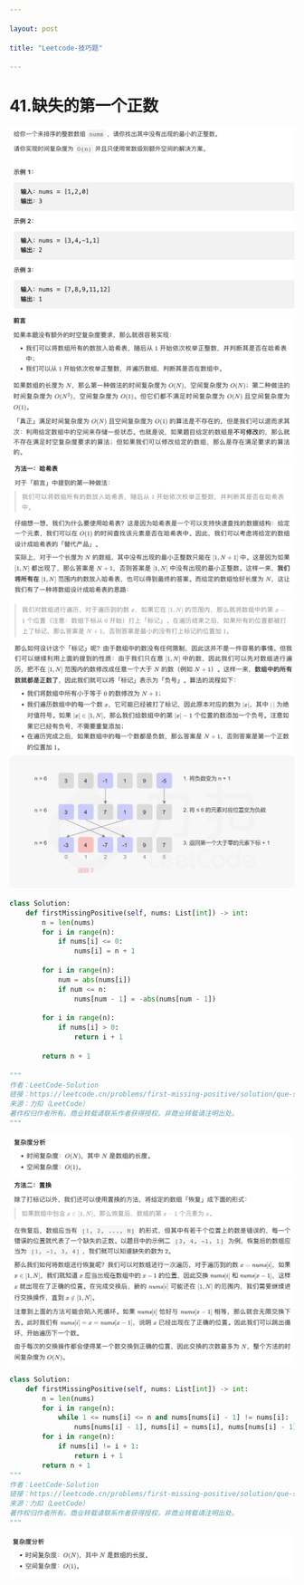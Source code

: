 ```yaml
---

layout: post

title: "Leetcode-技巧题"

---
```


# 41.缺失的第一个正数

<img src="./typora-user-images/image-20230602000450041.png" alt="image-20230602000450041" style="zoom:50%;" />

<img src="./typora-user-images/image-20230602000515960.png" alt="image-20230602000515960" style="zoom:50%;" />

<img src="./typora-user-images/image-20230602000544445.png" alt="image-20230602000544445" style="zoom:50%;" />

<img src="./typora-user-images/image-20230602000600374.png" alt="image-20230602000600374" style="zoom:50%;" />

<img src="./typora-user-images/image-20230602000617075.png" alt="image-20230602000617075" style="zoom:50%;" />

~~~python
class Solution:
    def firstMissingPositive(self, nums: List[int]) -> int:
        n = len(nums)
        for i in range(n):
            if nums[i] <= 0:
                nums[i] = n + 1
        
        for i in range(n):
            num = abs(nums[i])
            if num <= n:
                nums[num - 1] = -abs(nums[num - 1])
        
        for i in range(n):
            if nums[i] > 0:
                return i + 1
        
        return n + 1

"""
作者：LeetCode-Solution
链接：https://leetcode.cn/problems/first-missing-positive/solution/que-shi-de-di-yi-ge-zheng-shu-by-leetcode-solution/
来源：力扣（LeetCode）
著作权归作者所有。商业转载请联系作者获得授权，非商业转载请注明出处。
"""
~~~

<img src="./typora-user-images/image-20230602000723732.png" alt="image-20230602000723732" style="zoom:50%;" />

<img src="./typora-user-images/image-20230602000739554.png" alt="image-20230602000739554" style="zoom:50%;" />

~~~python
class Solution:
    def firstMissingPositive(self, nums: List[int]) -> int:
        n = len(nums)
        for i in range(n):
            while 1 <= nums[i] <= n and nums[nums[i] - 1] != nums[i]:
                nums[nums[i] - 1], nums[i] = nums[i], nums[nums[i] - 1]
        for i in range(n):
            if nums[i] != i + 1:
                return i + 1
        return n + 1
"""
作者：LeetCode-Solution
链接：https://leetcode.cn/problems/first-missing-positive/solution/que-shi-de-di-yi-ge-zheng-shu-by-leetcode-solution/
来源：力扣（LeetCode）
著作权归作者所有。商业转载请联系作者获得授权，非商业转载请注明出处。
"""
~~~

<img src="./typora-user-images/image-20230602000819963.png" alt="image-20230602000819963" style="zoom:50%;" />

